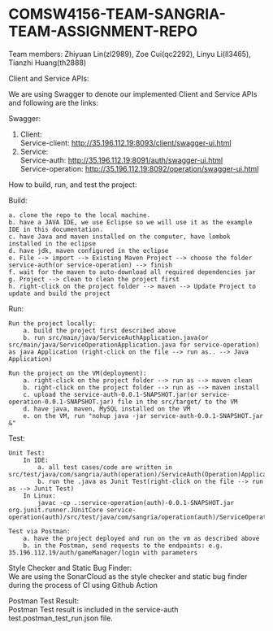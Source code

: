 # COMSW4156-TEAM-SANGRIA-TEAM-ASSIGNMENT-REPO
Team members: Zhiyuan Lin(zl2989), Zoe Cui(qc2292), Linyu Li(ll3465), Tianzhi Huang(th2888)

Client and Service APIs:  

We are using Swagger to denote our implemented Client and Service APIs and following are the links:  

Swagger:    
1. Client:  
	Service-client: http://35.196.112.19:8093/client/swagger-ui.html  
2. Service:  
	Service-auth: http://35.196.112.19:8091/auth/swagger-ui.html  
	Service-operation: http://35.196.112.19:8092/operation/swagger-ui.html  

How to build, run, and test the project:  

Build:  

	a. clone the repo to the local machine.  
	b. have a JAVA IDE, we use Eclipse so we will use it as the example IDE in this documentation.  
	c. have Java and maven installed on the computer, have lombok installed in the eclipse  
	d. have jdk, maven configured in the eclipse  
	e. File --> import --> Existing Maven Project --> choose the folder service-auth(or service-operation) --> finish  
	f. wait for the maven to auto-download all required dependencies jar  
	g. Project --> clean to clean the project first  
	h. right-click on the project folder --> maven --> Update Project to update and build the project  

Run:  

  	Run the project locally:  
		a. build the project first described above  
		b. run src/main/java/ServiceAuthApplication.java(or src/main/java/ServiceOperationApplication.java for service-operation) as java Application (right-click on the file --> run as.. --> Java Application)  

	Run the project on the VM(deployment):  
		a. right-click on the project folder --> run as --> maven clean  
		b. right-click on the project folder --> run as --> maven install  
		c. upload the service-auth-0.0.1-SNAPSHOT.jar(or service-operation-0.0.1-SNAPSHOT.jar) file in the src/target/ to the VM  
		d. have java, maven, MySQL installed on the VM  
		e. on the VM, run "nohup java -jar service-auth-0.0.1-SNAPSHOT.jar &"  
		
Test:

	Unit Test:  
		In IDE:  
			a. all test cases/code are written in src/test/java/com/sangria/auth(operation)/ServiceAuth(Operation)ApplicationTests.java  
			b. run the .java as Junit Test(right-click on the file --> run as --> Junit Test)  
		In Linux:
			javac -cp .:service-operation(auth)-0.0.1-SNAPSHOT.jar org.junit.runner.JUnitCore service-operation(auth)/src/test/java/com/sangria/operation(auth)/ServiceOperation(Auth)ApplicationTests.java  
		
	Test via Postman:  
		a. have the project deployed and run on the vm as described above  
		b. in the Postman, send requests to the endpoints: e.g. 35.196.112.19/auth/gameManager/login with parameters  
		
Style Checker and Static Bug Finder:  
	We are using the SonarCloud as the style checker and static bug finder during the process of CI using Github Action  

Postman Test Result:  
	Postman Test result is included in the service-auth test.postman_test_run.json file.

